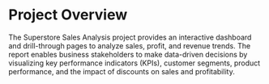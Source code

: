 # Project Overview
The Superstore Sales Analysis project provides an interactive dashboard and drill-through pages to analyze sales, profit, and revenue trends. The report enables business stakeholders to make data-driven decisions by visualizing key performance indicators (KPIs), customer segments, product performance, and the impact of discounts on sales and profitability.
